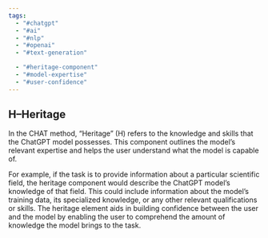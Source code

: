 ```yaml
---
tags:
  - "#chatgpt"
  - "#ai"
  - "#nlp"
  - "#openai"
  - "#text-generation"

  - "#heritage-component"
  - "#model-expertise"
  - "#user-confidence"
---
```

## H–Heritage

In the CHAT method, “Heritage” (H) refers to the knowledge and skills that the ChatGPT model possesses. This component outlines the model’s relevant expertise and helps the user understand what the model is capable of.

For example, if the task is to provide information about a particular scientific field, the heritage component would describe the ChatGPT model’s knowledge of that field. This could include information about the model’s training data, its specialized knowledge, or any other relevant qualifications or skills. The heritage element aids in building confidence between the user and the model by enabling the user to comprehend the amount of knowledge the model brings to the task.